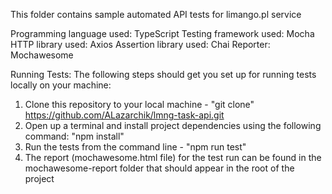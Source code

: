 This folder contains sample automated API tests for limango.pl service

Programming language used: TypeScript
Testing framework used: Mocha
HTTP library used: Axios
Assertion library used: Chai
Reporter: Mochawesome

Running Tests: The following steps should get you set up for running tests locally on your machine:

1. Clone this repository to your local machine - "git clone" https://github.com/ALazarchik/lmng-task-api.git
2. Open up a terminal and install project dependencies using the following command: "npm install"
3. Run the tests from the command line - "npm run test"
4. The report (mochawesome.html file) for the test run can be found in the mochawesome-report folder that should appear in the root of the project
